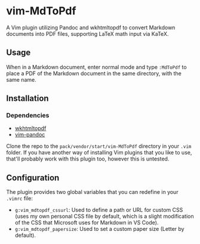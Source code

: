 # vim-MdToPdf
A Vim plugin utilizing Pandoc and wkhtmltopdf to convert Markdown documents into PDF files, supporting LaTeX math input via KaTeX.

## Usage
When in a Markdown document, enter normal mode and type `:MdToPdf` to place a PDF of the Markdown document in the same directory, with the same name.

## Installation

### Dependencies
- [wkhtmltopdf](https://wkhtmltopdf.org/)
- [vim-pandoc](https://github.com/vim-pandoc/vim-pandoc)

Clone the repo to the `pack/vendor/start/vim-MdToPdf` directory in your `.vim` folder. If you have another way of installing Vim plugins that you like to use, that'll probably work with this plugin too, however this is untested.

## Configuration
The plugin provides two global variables that you can redefine in your `.vimrc` file:
- `g:vim_mdtopdf_cssurl`: Used to define a path or URL for custom CSS (uses my own personal CSS file by default, which is a slight modification of the CSS that Microsoft uses for Markdown in VS Code).
- `g:vim_mdtopdf_papersize`: Used to set a custom paper size (Letter by default).

